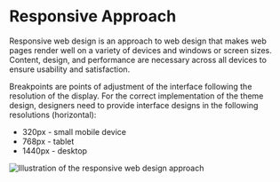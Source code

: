 <a id="frontend-responsive-approach"></a>

# Responsive Approach

Responsive web design is an approach to web design that makes web pages render well on a variety of devices and windows or screen sizes. Content, design, and performance are necessary across all devices to ensure usability and satisfaction.

Breakpoints are points of adjustment of the interface following the resolution of the display. For the correct implementation of the theme design, designers need to provide interface designs in the following resolutions (horizontal):

* 320px - small mobile device
* 768px - tablet
* 1440px - desktop

![Illustration of the responsive web design approach](img/frontend/storefront-design/ResponsiveApproach.jpg)
